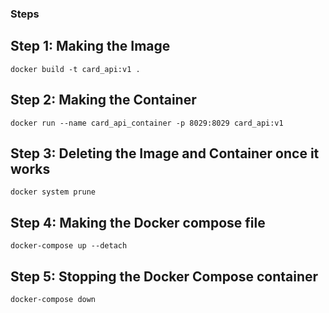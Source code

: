 ### Steps

## Step 1: Making the Image
    docker build -t card_api:v1 .

## Step 2: Making the Container
    docker run --name card_api_container -p 8029:8029 card_api:v1

## Step 3: Deleting the Image and Container once it works 
    docker system prune 

## Step 4: Making the Docker compose file
    docker-compose up --detach

## Step 5: Stopping the Docker Compose container
    docker-compose down

